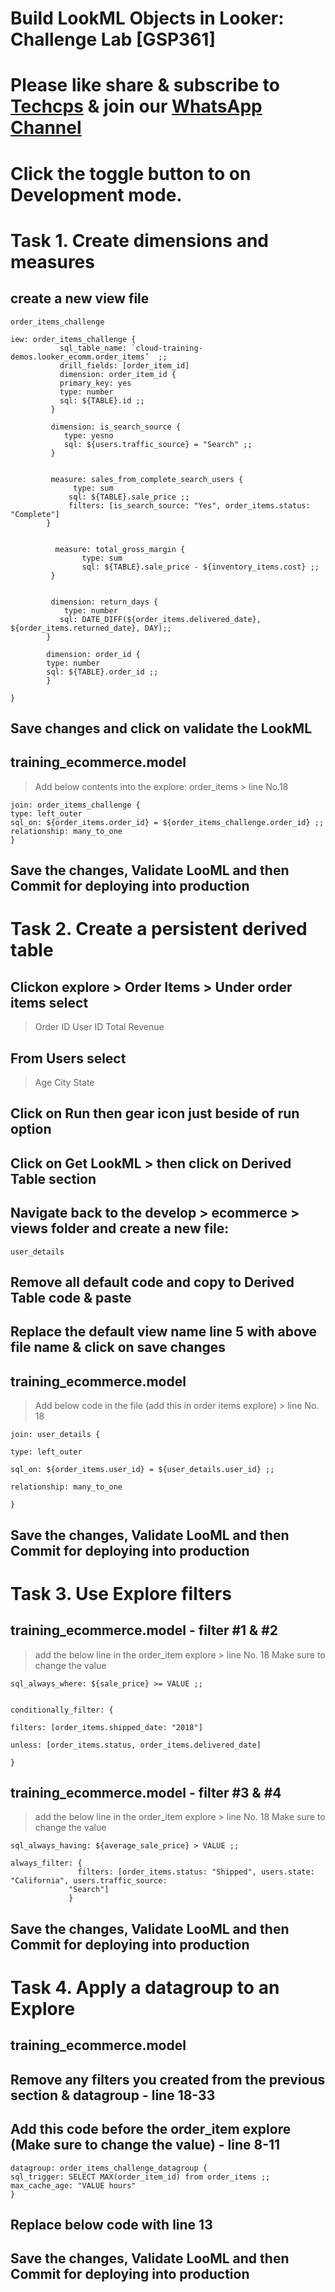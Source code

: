
# Build LookML Objects in Looker: Challenge Lab [GSP361]

# Please like share & subscribe to [Techcps](https://www.youtube.com/@techcps) & join our [WhatsApp Channel](https://whatsapp.com/channel/0029Va9nne147XeIFkXYv71A)

# Click the toggle button to on Development mode.

# Task 1. Create dimensions and measures

## create a new view file
``` 
order_items_challenge
```
```
iew: order_items_challenge {
           sql_table_name: `cloud-training-demos.looker_ecomm.order_items’  ;;
           drill_fields: [order_item_id]
           dimension: order_item_id {
           primary_key: yes
           type: number
           sql: ${TABLE}.id ;;
         }
       
         dimension: is_search_source {
            type: yesno
            sql: ${users.traffic_source} = "Search" ;;
         }
 
 
         measure: sales_from_complete_search_users {
              type: sum
             sql: ${TABLE}.sale_price ;;
             filters: [is_search_source: "Yes", order_items.status: "Complete"]
        }
 
 
          measure: total_gross_margin {
                type: sum
                sql: ${TABLE}.sale_price - ${inventory_items.cost} ;;
         }
 
 
         dimension: return_days {
            type: number
           sql: DATE_DIFF(${order_items.delivered_date}, ${order_items.returned_date}, DAY);;
        }

        dimension: order_id {
        type: number
        sql: ${TABLE}.order_id ;;
        }

}
```
## Save changes and click on validate the LookML

## training_ecommerce.model
> Add below contents into the explore: order_items > line No.18

```
join: order_items_challenge {
type: left_outer
sql_on: ${order_items.order_id} = ${order_items_challenge.order_id} ;;
relationship: many_to_one
}
```
## Save the changes, Validate LooML and then Commit for deploying into production

# Task 2. Create a persistent derived table
## Clickon explore > Order Items > Under order items select
> Order ID
> User ID
> Total Revenue

## From Users select
> Age
> City
> State

## Click on Run then gear icon just beside of run option
## Click on Get LookML > then click on Derived Table section
## Navigate back to the develop > ecommerce > views folder and create a new file:
```
user_details
```
## Remove all default code and copy to Derived Table code & paste
## Replace the default view name line 5 with above file name & click on save changes

## training_ecommerce.model
> Add below code in the file (add this in order items explore) > line No. 18 
```
join: user_details {
 
type: left_outer
 
sql_on: ${order_items.user_id} = ${user_details.user_id} ;;
 
relationship: many_to_one
 
}
```
## Save the changes, Validate LooML and then Commit for deploying into production

# Task 3. Use Explore filters
## training_ecommerce.model - filter #1 & #2 
> add the below line in the order_item explore > line No. 18
> Make sure to change the value

```
sql_always_where: ${sale_price} >= VALUE ;;
 
 
conditionally_filter: {
 
filters: [order_items.shipped_date: "2018"]
 
unless: [order_items.status, order_items.delivered_date]
 
}
```

## training_ecommerce.model - filter #3 & #4
> add the below line in the order_item explore > line No. 18
> Make sure to change the value

```
sql_always_having: ${average_sale_price} > VALUE ;;
 
always_filter: {
               filters: [order_items.status: "Shipped", users.state: "California", users.traffic_source:   
             "Search"]
             }

```
## Save the changes, Validate LooML and then Commit for deploying into production

# Task 4. Apply a datagroup to an Explore

## training_ecommerce.model
## Remove any filters you created from the previous section & datagroup - line 18-33
## Add this code before the order_item explore (Make sure to change the value) - line 8-11

```
datagroup: order_items_challenge_datagroup {
sql_trigger: SELECT MAX(order_item_id) from order_items ;;
max_cache_age: "VALUE hours"
}
```
## Replace below code with line 13
## Save the changes, Validate LooML and then Commit for deploying into production



